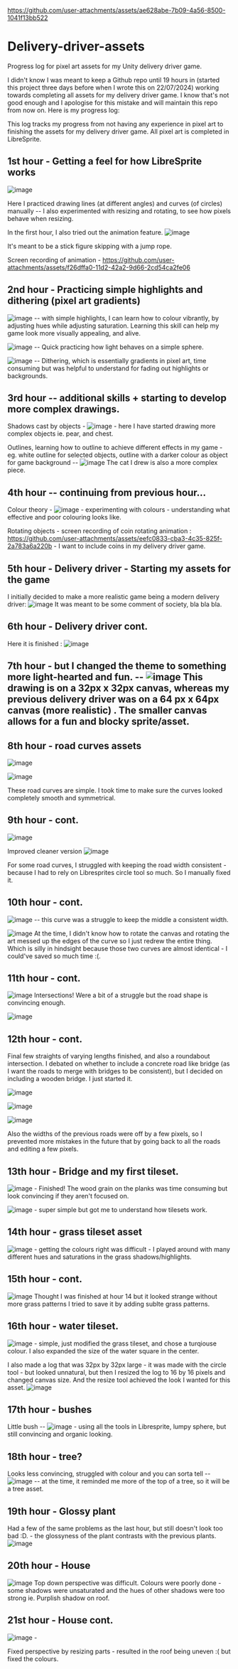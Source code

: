 
https://github.com/user-attachments/assets/ae628abe-7b09-4a56-8500-1041f13bb522
# Delivery-driver-assets
Progress log for pixel art assets for my Unity delivery driver game.

I didn't know I was meant to keep a Github repo until 19 hours in (started this project three days before when I wrote this on 22/07/2024) working towards completing all assets for my delivery driver game. I know that's not good enough and I apologise for this mistake and will maintain this repo from now on. Here is my progress log:

This log tracks my progress from not having any experience in pixel art to finishing the assets for my delivery driver game. All pixel art is completed in LibreSprite.

## 1st hour - Getting a feel for how LibreSprite works
![image](https://github.com/user-attachments/assets/ec22998d-c586-4aa1-af06-d08848e341d4)

Here I practiced drawing lines (at different angles) and curves (of circles) manually -- I also experimented with resizing and rotating, to see how pixels behave when resizing. 

In the first hour, I also tried out the animation feature. 
![image](https://github.com/user-attachments/assets/a60cccad-c985-45a9-849d-cd97faf64ed4)

It's meant to be a stick figure skipping with a jump rope.

Screen recording of animation - 
https://github.com/user-attachments/assets/f26dffa0-11d2-42a2-9d66-2cd54ca2fe06

## 2nd hour - Practicing simple highlights and dithering (pixel art gradients)

![image](https://github.com/user-attachments/assets/e18aa7a7-e1e8-4f9b-b928-01ada8a6650f) -- with simple highlights, I can learn how to colour vibrantly, by adjusting hues while adjusting saturation. Learning this skill can help my game look more visually appealing, and alive.

![image](https://github.com/user-attachments/assets/c690754b-fc8b-43a4-89df-318adad0d8a0) -- Quick practicing how light behaves on a simple sphere.

![image](https://github.com/user-attachments/assets/5a5a8e87-c509-4efd-a2da-e2fe217d5485) -- Dithering, which is essentially gradients in pixel art, time consuming but was helpful to understand for fading out highlights or backgrounds.

## 3rd hour -- additional skills + starting to develop more complex drawings.
Shadows cast by objects - ![image](https://github.com/user-attachments/assets/fa829b4f-34b3-494f-80da-932a45a81f4c) - here I have started drawing more complex objects ie. pear, and chest.

Outlines, learning how to outline to achieve different effects in my game - eg. white outline for selected objects, outline with a darker colour as object for game background -- ![image](https://github.com/user-attachments/assets/8d657682-c3b2-459b-805c-aff0b9e4bf0c)
The cat I drew is also a more complex piece. 

## 4th hour -- continuing from previous hour...
Colour theory - ![image](https://github.com/user-attachments/assets/4301bea5-2485-4eaf-a0ff-b38ec3c3f13c) - experimenting with colours - understanding what effective and poor colouring looks like.

Rotating objects - screen recording of coin rotating animation :
https://github.com/user-attachments/assets/eefc0833-cba3-4c35-825f-2a783a6a220b - I want to include coins in my delivery driver game.

## 5th hour - Delivery driver - Starting my assets for the game
I initially decided to make a more realistic game being a modern delivery driver: ![image](https://github.com/user-attachments/assets/6e0032b4-febd-43fe-ba3a-95d0dca9cd83) It was meant to be some comment of society, bla bla bla.

## 6th hour - Delivery driver cont.
Here it is finished :   ![image](https://github.com/user-attachments/assets/4783f645-f437-49c7-a145-d5e81da3b38a)

## 7th hour - but I changed the theme to something more light-hearted and fun. -- ![image](https://github.com/user-attachments/assets/b5570c46-c205-46f5-83c0-bd1ab5ff558c) This drawing is on a 32px x 32px canvas, whereas my previous delivery driver was on a 64 px x 64px canvas (more realistic) . The smaller canvas allows for a fun and blocky sprite/asset. 

## 8th hour - road curves assets
![image](https://github.com/user-attachments/assets/81476859-0994-4a47-b28d-74bbc6dfd709)

![image](https://github.com/user-attachments/assets/7336f8e2-3cbe-4d11-901d-651eae8f64b4)

These road curves are simple. I took time to make sure the curves looked completely smooth and symmetrical.

## 9th hour - cont.
![image](https://github.com/user-attachments/assets/2e6513b9-0b8e-47ab-940e-a7945dfc25bb)

Improved cleaner version ![image](https://github.com/user-attachments/assets/03a05ed5-7cb9-4843-b3b6-41a775908126)

For some road curves, I struggled with keeping the road width consistent - because I had to rely on Libresprites circle tool so much. So I manually fixed it.

## 10th hour - cont.
![image](https://github.com/user-attachments/assets/e1af82c1-c30f-4104-9733-92e42f104b5c) -- this curve was a struggle to keep the middle a consistent width. 

![image](https://github.com/user-attachments/assets/23e2ed47-f7c7-457b-b7cc-12a6ec8af72c) 
At the time, I didn't know how to rotate the canvas and rotating the art messed up the edges of the curve so I just redrew the entire thing. Which is silly in hindsight because those two curves are almost identical - I could've saved so much time :(.


## 11th hour - cont.
![image](https://github.com/user-attachments/assets/85a42ad6-401b-483d-b01e-baba5a9478e7) Intersections! Were a bit of a struggle but the road shape is convincing enough.

![image](https://github.com/user-attachments/assets/7a6207af-261e-46ff-bb80-ed259cabd571)

## 12th hour - cont.
Final few straights of varying lengths finished, and also a roundabout intersection. I debated on whether to include a concrete road like bridge (as I want the roads to merge with bridges to be consistent), but I decided on including a wooden bridge. I just started it.

![image](https://github.com/user-attachments/assets/612929df-412d-44aa-a7dd-9598d0627535)

![image](https://github.com/user-attachments/assets/8d5e6401-d604-4ccd-b38f-93c25bd4ddb4)

![image](https://github.com/user-attachments/assets/1ad69e36-c218-497a-a6df-026b6f9e97f2)

Also the widths of the previous roads were off by a few pixels, so I prevented more mistakes in the future that by going back to all the roads and editing a few pixels.

## 13th hour - Bridge and my first tileset.

![image](https://github.com/user-attachments/assets/710ad58b-d69d-42c1-85ed-9a8954b5310b) - Finished! The wood grain on the planks was time consuming but look convincing if they aren't focused on.

![image](https://github.com/user-attachments/assets/55786f87-c636-4e52-bb73-2064c53cc0f1) - super simple but got me to understand how tilesets work.

## 14th hour - grass tileset asset 
![image](https://github.com/user-attachments/assets/1bcd1ed9-acb5-47f8-ade0-6f0bf1c01dbe) - getting the colours right was difficult - I played around with many different hues and saturations in the grass shadows/highlights.

## 15th hour - cont.
![image](https://github.com/user-attachments/assets/a4ec8be1-4cce-4b98-ba12-ccd911ee7061) Thought I was finished at hour 14 but it looked strange without more grass patterns I tried to save it by adding sublte grass patterns.

## 16th hour - water tileset.
![image](https://github.com/user-attachments/assets/65352518-dde5-4e52-9898-6b960bb105ce) - simple, just modified the grass tileset, and chose a turqiouse colour. I also expanded the size of the water square in the center.

I also made a log that was 32px by 32px large - it was made with the circle tool - but looked unnatural, but then I resized the log to 16 by 16 pixels and changed canvas size. And the resize tool achieved the look I wanted for this asset. ![image](https://github.com/user-attachments/assets/993ba635-ee28-403c-8491-5c0e15a1cc23)

## 17th hour - bushes
Little bush -- ![image](https://github.com/user-attachments/assets/57658d4f-ac5e-4b1c-b3b0-a3492274d5f1) - using all the tools in Libresprite, lumpy sphere, but still convincing and organic looking.

## 18th hour - tree?
Looks less convincing, struggled with colour and you can sorta tell -- ![image](https://github.com/user-attachments/assets/8716e2f7-0c38-429b-bc0e-8c110e145492) -- at the time, it reminded me more of the top of a tree, so it will be a tree asset.

## 19th hour - Glossy plant 
Had a few of the same problems as the last hour, but still doesn't look too bad :D. - the glossyness of the plant contrasts with the previous plants.
![image](https://github.com/user-attachments/assets/9aded4cc-a9f4-4a7a-a45c-afb1974548f3)

## 20th hour - House 
![image](https://github.com/user-attachments/assets/b616e7dd-88e2-463c-9ba8-62b8a6f0e7c4)
Top down perspective was difficult. Colours were poorly done - some shadows were unsaturated and the hues of other shadows were too strong ie. Purplish shadow on roof.

## 21st hour - House cont.
![image](https://github.com/user-attachments/assets/6686a53b-f451-47aa-b1c8-e62790c8dc75) - 

Fixed perspective by resizing parts - resulted in the roof being uneven :( but fixed the colours.











